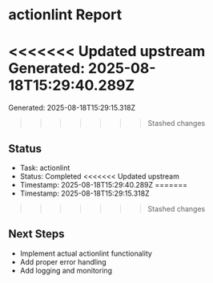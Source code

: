 # actionlint Report

<<<<<<< Updated upstream
Generated: 2025-08-18T15:29:40.289Z
=======
Generated: 2025-08-18T15:29:15.318Z
>>>>>>> Stashed changes

## Status
- Task: actionlint
- Status: Completed
<<<<<<< Updated upstream
- Timestamp: 2025-08-18T15:29:40.289Z
=======
- Timestamp: 2025-08-18T15:29:15.318Z
>>>>>>> Stashed changes

## Next Steps
- Implement actual actionlint functionality
- Add proper error handling
- Add logging and monitoring
